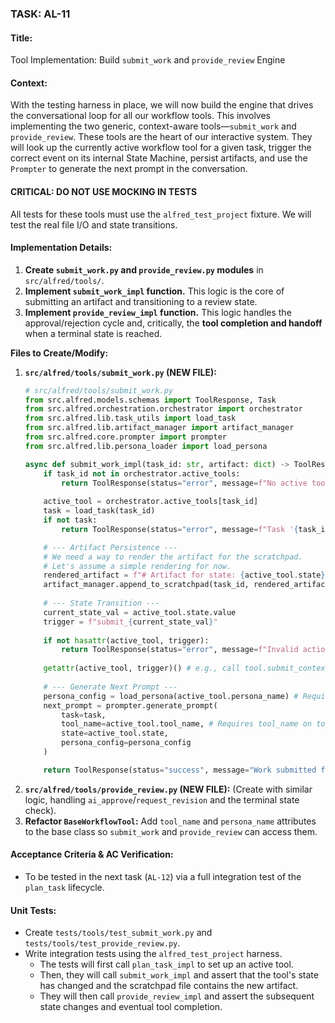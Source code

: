 ### **TASK: AL-11**

#### **Title:**
Tool Implementation: Build `submit_work` and `provide_review` Engine

#### **Context:**
With the testing harness in place, we will now build the engine that drives the conversational loop for all our workflow tools. This involves implementing the two generic, context-aware tools—`submit_work` and `provide_review`. These tools are the heart of our interactive system. They will look up the currently active workflow tool for a given task, trigger the correct event on its internal State Machine, persist artifacts, and use the `Prompter` to generate the next prompt in the conversation.

#### **CRITICAL: DO NOT USE MOCKING IN TESTS**
All tests for these tools must use the `alfred_test_project` fixture. We will test the real file I/O and state transitions.

#### **Implementation Details:**
1.  **Create `submit_work.py` and `provide_review.py` modules** in `src/alfred/tools/`.
2.  **Implement `submit_work_impl` function.** This logic is the core of submitting an artifact and transitioning to a review state.
3.  **Implement `provide_review_impl` function.** This logic handles the approval/rejection cycle and, critically, the **tool completion and handoff** when a terminal state is reached.

**Files to Create/Modify:**

1.  **`src/alfred/tools/submit_work.py` (NEW FILE):**
    ```python
    # src/alfred/tools/submit_work.py
    from src.alfred.models.schemas import ToolResponse, Task
    from src.alfred.orchestration.orchestrator import orchestrator
    from src.alfred.lib.task_utils import load_task
    from src.alfred.lib.artifact_manager import artifact_manager
    from src.alfred.core.prompter import prompter
    from src.alfred.lib.persona_loader import load_persona

    async def submit_work_impl(task_id: str, artifact: dict) -> ToolResponse:
        if task_id not in orchestrator.active_tools:
            return ToolResponse(status="error", message=f"No active tool found for task '{task_id}'.")
        
        active_tool = orchestrator.active_tools[task_id]
        task = load_task(task_id)
        if not task:
            return ToolResponse(status="error", message=f"Task '{task_id}' not found.")

        # --- Artifact Persistence ---
        # We need a way to render the artifact for the scratchpad.
        # Let's assume a simple rendering for now.
        rendered_artifact = f"# Artifact for state: {active_tool.state}\n\n```json\n{json.dumps(artifact, indent=2)}\n```"
        artifact_manager.append_to_scratchpad(task_id, rendered_artifact)
        
        # --- State Transition ---
        current_state_val = active_tool.state.value
        trigger = f"submit_{current_state_val}"
        
        if not hasattr(active_tool, trigger):
            return ToolResponse(status="error", message=f"Invalid action: cannot submit from state '{current_state_val}'.")
            
        getattr(active_tool, trigger)() # e.g., call tool.submit_contextualize()
        
        # --- Generate Next Prompt ---
        persona_config = load_persona(active_tool.persona_name) # Requires persona_name on tool
        next_prompt = prompter.generate_prompt(
            task=task,
            tool_name=active_tool.tool_name, # Requires tool_name on tool
            state=active_tool.state,
            persona_config=persona_config
        )

        return ToolResponse(status="success", message="Work submitted for review.", next_prompt=next_prompt)
    ```
2.  **`src/alfred/tools/provide_review.py` (NEW FILE):** (Create with similar logic, handling `ai_approve`/`request_revision` and the terminal state check).
3.  **Refactor `BaseWorkflowTool`:** Add `tool_name` and `persona_name` attributes to the base class so `submit_work` and `provide_review` can access them.

#### **Acceptance Criteria & AC Verification:**
*   To be tested in the next task (`AL-12`) via a full integration test of the `plan_task` lifecycle.

#### **Unit Tests:**
*   Create `tests/tools/test_submit_work.py` and `tests/tools/test_provide_review.py`.
*   Write integration tests using the `alfred_test_project` harness.
    *   The tests will first call `plan_task_impl` to set up an active tool.
    *   Then, they will call `submit_work_impl` and assert that the tool's state has changed and the scratchpad file contains the new artifact.
    *   They will then call `provide_review_impl` and assert the subsequent state changes and eventual tool completion.
